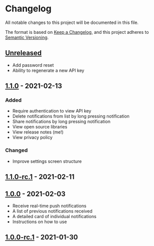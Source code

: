 # Changelog
All notable changes to this project will be documented in this file.

The format is based on [Keep a Changelog](https://keepachangelog.com/en/1.0.0/),
and this project adheres to [Semantic Versioning](https://semver.org/spec/v2.0.0.html).

## [Unreleased]
- Add password reset
- Ability to regenerate a new API key

## [1.1.0] - 2021-02-13
### Added
- Require authentication to view API key
- Delete notifications from list by long pressing notification
- Share notifications by long pressing notification
- View open source libraries
- View release notes (me!)
- View privacy policy

### Changed
- Improve settings screen structure

## [1.1.0-rc.1] - 2021-02-11

## [1.0.0] - 2021-02-03
- Receive real-time push notifications
- A list of previous notifications received
- A detailed card of individual notifications
- Instructions on how to use
## [1.0.0-rc.1] - 2021-01-30

[Unreleased]: https://github.com/adriancleung/pushie/compare/v1.1.0...HEAD
[1.1.0]: https://github.com/adriancleung/pushie/compare/v1.1.0-rc.1...v1.1.0
[1.1.0-rc.1]: https://github.com/adriancleung/pushie/compare/v1.0.0...v1.1.0-rc.1
[1.0.0]: https://github.com/adriancleung/pushie/compare/v1.0.0-rc.1...v1.0.0
[1.0.0-rc.1]: https://github.com/adriancleung/pushie/releases/tag/v1.0.0-rc.1
